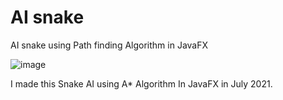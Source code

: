 # AI snake

AI snake using Path finding Algorithm in JavaFX

![image](https://user-images.githubusercontent.com/55351798/198010502-74c97cc1-bc1e-4f49-8811-386317e47074.png)

I made this Snake AI using A* Algorithm In JavaFX in July 2021.
